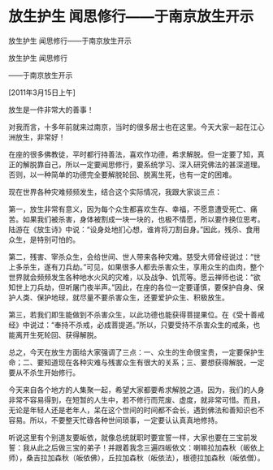 # 放生护生 闻思修行——于南京放生开示

放生护生 闻思修行——于南京放生开示

放生护生 闻思修行

——于南京放生开示

\[2011年3月15日上午\]

放生是一件非常大的善事！

对我而言，十多年前就来过南京，当时的很多居士也在这里。今天大家一起在江心洲放生，非常好！

在座的很多佛教徒，平时都行持善法，喜欢作功德，希求解脱。但一定要了知，真正的解脱靠自己，所以一定要闻思修行，要系统学习、深入研究佛法的甚深道理。否则，以一种简单的功德完全要解脱轮回、脱离生死，也有一定的困难。

现在世界各种灾难频频发生，结合这个实际情况，我跟大家谈三点：

第一，放生非常有意义，因为每个众生都喜欢生存、幸福，不愿意遭受死亡、痛苦。如果我们被杀害，身体被割成一块一块的，也极不情愿，所以要作换位思考。陆游在《放生诗》中说：“设身处地扪心想，谁肯将刀割自身。”因此，残杀、食用众生，是特别可怕的。

第二，残害、宰杀众生，会给世间、世人带来各种灾难。慈受大师曾经说过：“世上多杀生，遂有刀兵劫。”可见，如果很多人都去杀害众生，享用众生的血肉，整个世界就会频频发生各种地水火风的灾难，以及战争、饥荒等。愿云禅师也说：“欲知世上刀兵劫，但听屠门夜半声。”因此，在座的各位一定要谨慎，要保护自身、保护人类、保护地球，就尽量不要杀害众生，还要爱护众生、积极放生。

第三，若我们即生能做到不杀害众生，以此功德也能获得菩提果位。在《受十善戒经》中说过：“奉持不杀戒，必成菩提道。”所以，只要受持不杀害众生的戒条，也能离开生死轮回、获得解脱。

总之，今天在放生方面给大家强调了三点：一、众生的生命很宝贵，一定要保护生命；二、要知道现在各种灾难与残害众生有很大的关系；三、要想获得解脱，一定要从不杀生开始修行。

今天来自各个地方的人集聚一起，希望大家都要希求解脱之道。因为，我们的人身非常不容易得到，在短暂的人生中，若不修行而荒废、虚度，就非常可惜。而且，无论是年轻人还是老年人，呆在这个世间的时间都不会长，遇到佛法和善知识也不容易。所以，不要整天忙碌各种世间琐事，一定要认认真真地修持。

听说这里有个别道友要皈依，就像总统就职时要宣誓一样，大家也要在三宝前发誓：我从此之后做三宝的弟子！并跟着我念三遍四皈依文：喇嘛拉加森秋（皈依上师），桑吉拉加森秋（皈依佛），丘拉加森秋（皈依法），根德拉加森秋（皈依僧）。

